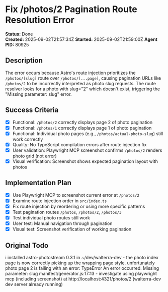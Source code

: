 # Fix /photos/2 Pagination Route Resolution Error

**Status:** Done  
**Created:** 2025-09-02T21:57:34Z
**Started:** 2025-09-02T21:59:00Z
**Agent PID:** 80925

## Description

The error occurs because Astro's route injection prioritizes the `/photos/[slug]` route over `/photos/[...page]`, causing pagination URLs like `/photos/2` to be incorrectly interpreted as photo slug requests. The route resolver looks for a photo with slug="2" which doesn't exist, triggering the "Missing parameter: slug" error.

## Success Criteria

- [x] Functional: `/photos/2` correctly displays page 2 of photo pagination
- [x] Functional: `/photos/1` correctly displays page 1 of photo pagination
- [x] Functional: Individual photo pages (e.g., `/photos/actual-photo-slug`) still work correctly
- [x] Quality: No TypeScript compilation errors after route injection fix
- [x] User validation: Playwright MCP screenshot confirms `/photos/2` renders photo grid (not error)
- [x] Visual verification: Screenshot shows expected pagination layout with photos

## Implementation Plan

- [x] Use Playwright MCP to screenshot current error at `/photos/2`
- [x] Examine route injection order in `src/index.ts`
- [x] Fix route injection by reordering or using more specific patterns
- [x] Test pagination routes `/photos`, `/photos/2`, `/photos/3`
- [x] Test individual photo routes still work
- [x] User test: Manual navigation through pagination
- [x] Visual test: Screenshot verification of working pagination

## Original Todo

i installed astro-photostream 0.3.1 in ~/dev/walterra-dev - the photo index page is now correctly picking up the wrapping page style. unfortunately photo page 2 is failing with an error: TypeError
An error occurred.
Missing parameter: slug
manifest/generator.js:17:13 - investigate using playwright mcp (including screenshot) at http://localhost:4321/photos/2 (walterra-dev dev server already running)
